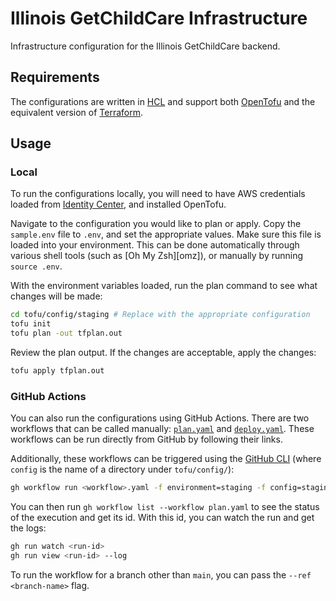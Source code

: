 # Illinois GetChildCare Infrastructure

Infrastructure configuration for the Illinois GetChildCare backend.

## Requirements

The configurations are written in [HCL] and support both [OpenTofu][tofu] and
the equivalent version of [Terraform].

## Usage

### Local

To run the configurations locally, you will need to have AWS credentials loaded
from [Identity Center][identity-center], and installed OpenTofu.

Navigate to the configuration you would like to plan or apply. Copy the
`sample.env` file to `.env`, and set the appropriate values. Make sure this file
is loaded into your environment. This can be done automatically through various
shell tools (such as [Oh My Zsh][omz]), or manually by running `source .env`.

With the environment variables loaded, run the plan command to see what changes
will be made:

```bash
cd tofu/config/staging # Replace with the appropriate configuration
tofu init
tofu plan -out tfplan.out
```

Review the plan output. If the changes are acceptable, apply the changes:

```bash
tofu apply tfplan.out
```

### GitHub Actions

You can also run the configurations using GitHub Actions. There are two
workflows that can be called manually: [`plan.yaml`][plan] and
[`deploy.yaml`][deploy]. These workflows can be run directly from GitHub by
following their links.

Additionally, these workflows can be triggered using the
[GitHub CLI][github-cli] (where `config` is the name of a directory under
`tofu/config/`):

```bash
gh workflow run <workflow>.yaml -f environment=staging -f config=staging
```

You can then run `gh workflow list --workflow plan.yaml` to see the status of
the execution and get its id. With this id, you can watch the run and get the
logs:

```bash
gh run watch <run-id>
gh run view <run-id> --log
```

To run the workflow for a branch other than `main`, you can pass the
`--ref <branch-name>` flag.

[deploy]: https://github.com/codeforamerica/il-gcc-infra/actions/workflows/deploy.yaml
[github-cli]: https://cli.github.com/
[hcl]: https://github.com/hashicorp/hcl
[identity-center]: https://www.notion.so/cfa/AWS-Identity-Center-e8a28122b2f44595a2ef56b46788ce2c
[plan]: https://github.com/codeforamerica/il-gcc-infra/actions/workflows/plan.yaml
[terraform]: https://www.terraform.io/
[tofu]: https://opentofu.org/
